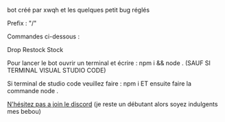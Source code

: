bot créé par xwqh et les quelques petit bug réglés 

Prefix : "/"

Commandes ci-dessous : 

Drop
Restock
Stock

Pour lancer le bot ouvrir un terminal et écrire : npm i && node . (SAUF SI TERMINAL VISUAL STUDIO CODE)

Si terminal de studio code veuillez faire : npm i ET ensuite faire la commande node .

[N'hésitez pas a join le discord](https://discord.gg/j3Gemz3xBD) (je reste un débutant alors soyez indulgents mes bebou)
